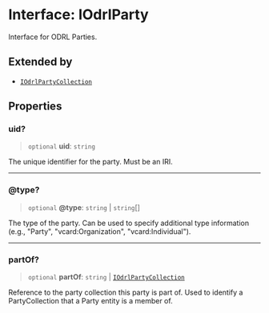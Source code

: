 # Interface: IOdrlParty

Interface for ODRL Parties.

## Extended by

- [`IOdrlPartyCollection`](IOdrlPartyCollection.md)

## Properties

### uid?

> `optional` **uid**: `string`

The unique identifier for the party.
Must be an IRI.

***

### @type?

> `optional` **@type**: `string` \| `string`[]

The type of the party.
Can be used to specify additional type information (e.g., "Party",
"vcard:Organization", "vcard:Individual").

***

### partOf?

> `optional` **partOf**: `string` \| [`IOdrlPartyCollection`](IOdrlPartyCollection.md)

Reference to the party collection this party is part of.
Used to identify a PartyCollection that a Party entity is a member of.
